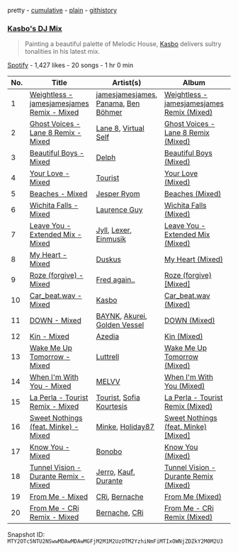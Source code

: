 pretty - [cumulative](/playlists/cumulative/37i9dQZF1DX02ZZgizQgwX.md) - [plain](/playlists/plain/37i9dQZF1DX02ZZgizQgwX) - [githistory](https://github.githistory.xyz/mackorone/spotify-playlist-archive/blob/main/playlists/plain/37i9dQZF1DX02ZZgizQgwX)

### [Kasbo's DJ Mix](https://open.spotify.com/playlist/37i9dQZF1DX02ZZgizQgwX)

> Painting a beautiful palette of Melodic House, <a href="spotify:artist:1ikID9RZZMvkuBGDWrqajq">Kasbo</a> delivers sultry tonalities in his latest mix.

[Spotify](https://open.spotify.com/user/spotify) - 1,427 likes - 20 songs - 1 hr 0 min

| No. | Title | Artist(s) | Album | Length |
|---|---|---|---|---|
| 1 | [Weightless \- jamesjamesjames Remix \- Mixed](https://open.spotify.com/track/5qek3GJhVlHu3GuCuscpLn) | [jamesjamesjames](https://open.spotify.com/artist/0DqR5aQYPz1s2M3YbycLMJ), [Panama](https://open.spotify.com/artist/3W9UldYu0xJcaOAw2SUTDI), [Ben Böhmer](https://open.spotify.com/artist/5tDjiBYUsTqzd0RkTZxK7u) | [Weightless \- jamesjamesjames Remix \(Mixed\)](https://open.spotify.com/album/71TopjoMbsh6OZHjBMiblt) | 2:37 |
| 2 | [Ghost Voices \- Lane 8 Remix \- Mixed](https://open.spotify.com/track/6vOpBgK6qf3Iwx4Fff9uPA) | [Lane 8](https://open.spotify.com/artist/27gtK7m9vYwCyJ04zz0kIb), [Virtual Self](https://open.spotify.com/artist/0F52YLV7uWqaJfMMDgG737) | [Ghost Voices \- Lane 8 Remix \(Mixed\)](https://open.spotify.com/album/6FORs5V3pxhuy1nucyRzyC) | 1:49 |
| 3 | [Beautiful Boys \- Mixed](https://open.spotify.com/track/0FGM4D7OkjnHhp6njlUZ4k) | [Delph](https://open.spotify.com/artist/0Rs8r7QtnfbfaAm2AQ3ugE) | [Beautiful Boys \(Mixed\)](https://open.spotify.com/album/1hFCBdUlsviBh6xoeuwbQX) | 1:50 |
| 4 | [Your Love \- Mixed](https://open.spotify.com/track/3HrARd6kbrHLNGWppKWOhH) | [Tourist](https://open.spotify.com/artist/2ABBMkcUeM9hdpimo86mo6) | [Your Love \(Mixed\)](https://open.spotify.com/album/5N198IbFOFZ6MQJmkyGVfx) | 4:01 |
| 5 | [Beaches \- Mixed](https://open.spotify.com/track/0NXH7CQnNVGriN1oF4PYMq) | [Jesper Ryom](https://open.spotify.com/artist/6QAXPFWafsrhltnhogrQ1P) | [Beaches \(Mixed\)](https://open.spotify.com/album/6cq2cHSswdz0MXX5EWykyU) | 2:45 |
| 6 | [Wichita Falls \- Mixed](https://open.spotify.com/track/54rAnYw1RuQzjBjF4L8R9N) | [Laurence Guy](https://open.spotify.com/artist/1PTEiCpkzNkLNgMi1LL8JR) | [Wichita Falls \(Mixed\)](https://open.spotify.com/album/2Ug0klcagNiVtfW94fdD86) | 4:48 |
| 7 | [Leave You \- Extended Mix \- Mixed](https://open.spotify.com/track/2ChWRbxz8DYLL8tm2RrARD) | [Jyll](https://open.spotify.com/artist/255QhVPytbdcbgCbHJ5rNe), [Lexer](https://open.spotify.com/artist/2vDXLZ9mI3CdTPPIzFUKlY), [Einmusik](https://open.spotify.com/artist/1LXTXZjheh25pXMEUT9iC1) | [Leave You \- Extended Mix \(Mixed\)](https://open.spotify.com/album/2zABpzJW34znAo4FV3Sbf8) | 4:18 |
| 8 | [My Heart \- Mixed](https://open.spotify.com/track/2Zq75vB8loyxvZ0LmtG9cX) | [Duskus](https://open.spotify.com/artist/59MDSNIYoOY0WRYuodzJPD) | [My Heart \(Mixed\)](https://open.spotify.com/album/0cTUi6Tz2EaYa2i4XQM4Md) | 3:14 |
| 9 | [Roze \(forgive\) \- Mixed](https://open.spotify.com/track/6N1Fd1b7HuSBLxmAs1rWpC) | [Fred again..](https://open.spotify.com/artist/4oLeXFyACqeem2VImYeBFe) | [Roze \(forgive\) \[Mixed\]](https://open.spotify.com/album/5ACQIsEK6MSTgyKRra7RdE) | 3:55 |
| 10 | [Car\_beat.wav \- Mixed](https://open.spotify.com/track/1IyVyIbj1AfPABuROz7RnU) | [Kasbo](https://open.spotify.com/artist/1ikID9RZZMvkuBGDWrqajq) | [Car\_beat.wav \(Mixed\)](https://open.spotify.com/album/2FAWAFTegtrVCEMz2HdLUc) | 2:16 |
| 11 | [DOWN \- Mixed](https://open.spotify.com/track/087dohxBQg0cOwuyhEp3wY) | [BAYNK](https://open.spotify.com/artist/28yVvEvA2lT3K5RNIhV1Dj), [Akurei](https://open.spotify.com/artist/63H0n4HapCWFaX42LIfY37), [Golden Vessel](https://open.spotify.com/artist/6bJCrLZcvsBMzve04BmgwS) | [DOWN \(Mixed\)](https://open.spotify.com/album/231qzX5tCldW8GMg7FNCIC) | 2:40 |
| 12 | [Kin \- Mixed](https://open.spotify.com/track/6xZYbjUsDJ6N5GZFeCN4qX) | [Azedia](https://open.spotify.com/artist/19YDv4gY8HMpdJgABGIVJn) | [Kin \(Mixed\)](https://open.spotify.com/album/3LbJBu1L1aPXShx5V6x1N6) | 5:02 |
| 13 | [Wake Me Up Tomorrow \- Mixed](https://open.spotify.com/track/0Opck0NWiMpvbKi4mp9MhW) | [Luttrell](https://open.spotify.com/artist/4EOyJnoiiOJ4vuNhSBArB2) | [Wake Me Up Tomorrow \(Mixed\)](https://open.spotify.com/album/1p7bVf3xidlYnuF98VdVti) | 1:20 |
| 14 | [When I'm With You \- Mixed](https://open.spotify.com/track/1xazrX7SO3z4n4eoNJU2Fl) | [MELVV](https://open.spotify.com/artist/7cae9Fkz2R1NDHWtdnaE8d) | [When I'm With You \(Mixed\)](https://open.spotify.com/album/0nkTOte5vZrRjB3K90gwoY) | 4:45 |
| 15 | [La Perla \- Tourist Remix \- Mixed](https://open.spotify.com/track/7JiaWKVWDFXuGH0KIm9cEJ) | [Tourist](https://open.spotify.com/artist/2ABBMkcUeM9hdpimo86mo6), [Sofia Kourtesis](https://open.spotify.com/artist/7wXTWO45lqpUejDkike0Gf) | [La Perla \- Tourist Remix \(Mixed\)](https://open.spotify.com/album/2e3P4YLc6eZp09OMzHX2BU) | 3:26 |
| 16 | [Sweet Nothings \(feat\. Minke\) \- Mixed](https://open.spotify.com/track/474OvyyVz4UxXxy6Uo5beR) | [Minke](https://open.spotify.com/artist/4fTWIwXX49PpfrhxBHfkkw), [Holiday87](https://open.spotify.com/artist/6J1tQCbBjDrdDqBYptHqX3) | [Sweet Nothings \(feat\. Minke\) \[Mixed\]](https://open.spotify.com/album/5loE5S3xTf7EL1ILiyfBLJ) | 1:42 |
| 17 | [Know You \- Mixed](https://open.spotify.com/track/5yXZs7elsw9z9jC0ltpwb3) | [Bonobo](https://open.spotify.com/artist/0cmWgDlu9CwTgxPhf403hb) | [Know You \(Mixed\)](https://open.spotify.com/album/6wgnyZ9yyhqxZvQ0iHXptN) | 3:34 |
| 18 | [Tunnel Vision \- Durante Remix \- Mixed](https://open.spotify.com/track/6acIP1gKAw8HJvM6o6RyjO) | [Jerro](https://open.spotify.com/artist/1WHFu22zN1C6F11Z1rt12K), [Kauf](https://open.spotify.com/artist/4T7v6mIRvUB3AEORZRzWUy), [Durante](https://open.spotify.com/artist/1BqIPGrEhdjdLFpUzce2dh) | [Tunnel Vision \- Durante Remix \(Mixed\)](https://open.spotify.com/album/6YGmgbbUBuyLvK0L1QST7k) | 2:48 |
| 19 | [From Me \- Mixed](https://open.spotify.com/track/7kRVGFyq8Z89KV0L3qWTee) | [CRi](https://open.spotify.com/artist/3NaMuUYTIGm6CC3YqTuTvi), [Bernache](https://open.spotify.com/artist/3hK7zrlyCSC3oKnpVL6g5L) | [From Me \(Mixed\)](https://open.spotify.com/album/6hI4YEKsgBHo0gCsAUddj8) | 1:20 |
| 20 | [From Me \- CRi Remix \- Mixed](https://open.spotify.com/track/2wqUWOWTI9oD6PYnwKgUzN) | [Bernache](https://open.spotify.com/artist/3hK7zrlyCSC3oKnpVL6g5L), [CRi](https://open.spotify.com/artist/3NaMuUYTIGm6CC3YqTuTvi) | [From Me \- CRi Remix \(Mixed\)](https://open.spotify.com/album/5h2HllXinVFPaIGBpfsmcg) | 2:08 |

Snapshot ID: `MTY2OTc5NTU2NSwwMDAwMDAwMGFjM2M1M2UzOTM2YzhiNmFiMTIxOWNjZDZkY2M0M2U3`
